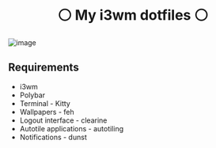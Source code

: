 <h1 align="center">⚪ My i3wm dotfiles ⚪</h1>

![image](https://github.com/liamrahum/dotfiles/assets/45101400/a716f07c-16e3-4e78-8b11-d95ed17f2204)


## Requirements

- i3wm
- Polybar
- Terminal - Kitty
- Wallpapers - feh
- Logout interface - clearine
- Autotile applications - autotiling
- Notifications - dunst

